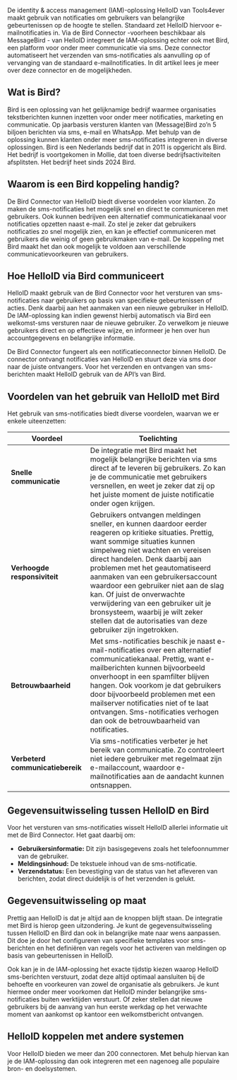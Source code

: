 De identity & access management (IAM)-oplossing HelloID van Tools4ever maakt gebruik van notificaties om gebruikers van belangrijke gebeurtenissen op de hoogte te stellen. Standaard zet HelloID hiervoor e-mailnotificaties in. Via de Bird Connector -voorheen beschikbaar als MessageBird - van HelloID integreert de IAM-oplossing echter ook met Bird, een platform voor onder meer communicatie via sms. Deze connector automatiseert het verzenden van sms-notificaties als aanvulling op of vervanging van de standaard e-mailnotificaties. In dit artikel lees je meer over deze connector en de mogelijkheden. 

## Wat is Bird?

Bird is een oplossing van het gelijknamige bedrijf waarmee organisaties tekstberichten kunnen inzetten voor onder meer notificaties, marketing en communicatie. Op jaarbasis versturen klanten van (Message)Bird zo’n 5 biljoen berichten via sms, e-mail en WhatsApp. Met behulp van de oplossing kunnen klanten onder meer sms-notificaties integreren in diverse oplossingen. Bird is een Nederlands bedrijf dat in 2011 is opgericht als Bird. Het bedrijf is voortgekomen in Mollie, dat toen diverse bedrijfsactiviteiten afsplitsten. Het bedrijf heet sinds 2024 Bird.

## Waarom is een Bird koppeling handig?

De Bird Connector van HelloID biedt diverse voordelen voor klanten. Zo maken de sms-notificaties het mogelijk snel en direct te communiceren met gebruikers. Ook kunnen bedrijven een alternatief communicatiekanaal voor notificaties opzetten naast e-mail. Zo stel je zeker dat gebruikers notificaties zo snel mogelijk zien, en kan je effectief communiceren met gebruikers die weinig of geen gebruikmaken van e-mail. De koppeling met Bird maakt het dan ook mogelijk te voldoen aan verschillende communicatievoorkeuren van gebruikers.

## Hoe HelloID via Bird communiceert

HelloID maakt gebruik van de Bird Connector voor het versturen van sms-notificaties naar gebruikers op basis van specifieke gebeurtenissen of acties. Denk daarbij aan het aanmaken van een nieuwe gebruiker in HelloID. De IAM-oplossing kan indien gewenst hierbij automatisch via Bird een welkomst-sms versturen naar de nieuwe gebruiker. Zo verwelkom je nieuwe gebruikers direct en op effectieve wijze, en informeer je hen over hun accountgegevens en belangrijke informatie. 

De Bird Connector fungeert als een notificatieconnector binnen HelloID. De connector ontvangt notificaties van HelloID en stuurt deze via sms door naar de juiste ontvangers. Voor het verzenden en ontvangen van sms-berichten maakt HelloID gebruik van de API’s van Bird. 

## Voordelen van het gebruik van HelloID met Bird

Het gebruik van sms-notificaties biedt diverse voordelen, waarvan we er enkele uiteenzetten:

| Voordeel	| Toelichting |
| -------------- | -----------| 
| **Snelle communicatie** |	De integratie met Bird maakt het mogelijk belangrijke berichten via sms direct af te leveren bij gebruikers. Zo kan je de communicatie met gebruikers versnellen, en weet je zeker dat zij op het juiste moment de juiste notificatie onder ogen krijgen.|
| **Verhoogde responsiviteit** |	Gebruikers ontvangen meldingen sneller, en kunnen daardoor eerder reageren op kritieke situaties. Prettig, want sommige situaties kunnen simpelweg niet wachten en vereisen direct handelen. Denk daarbij aan problemen met het geautomatiseerd aanmaken van een gebruikersaccount waardoor een gebruiker niet aan de slag kan. Of juist de onverwachte verwijdering van een gebruiker uit je bronsysteem, waarbij je wilt zeker stellen dat de autorisaties van deze gebruiker zijn ingetrokken.|
| **Betrouwbaarheid** |	Met sms-notificaties beschik je naast e-mail-notificaties over een alternatief communicatiekanaal. Prettig, want e-mailberichten kunnen bijvoorbeeld onverhoopt in een spamfilter blijven hangen. Ook voorkom je dat gebruikers door bijvoorbeeld problemen met een mailserver notificaties niet of te laat ontvangen. Sms-notificaties verhogen dan ook de betrouwbaarheid van notificaties.|
| **Verbeterd communicatiebereik** |	Via sms-notificaties verbeter je het bereik van communicatie. Zo controleert niet iedere gebruiker met regelmaat zijn e-mailaccount, waardoor e-mailnotificaties aan de aandacht kunnen ontsnappen. |


## Gegevensuitwisseling tussen HelloID en Bird

Voor het versturen van sms-notificaties wisselt HelloID allerlei informatie uit met de Bird Connector. Het gaat daarbij om: 

*	**Gebruikersinformatie:** Dit zijn basisgegevens zoals het telefoonnummer van de gebruiker.
*	**Meldingsinhoud:** De tekstuele inhoud van de sms-notificatie.
*	**Verzendstatus:** Een bevestiging van de status van het afleveren van berichten, zodat direct duidelijk is of het verzenden is gelukt. 

## Gegevensuitwisseling op maat  

Prettig aan HelloID is dat je altijd aan de knoppen blijft staan. De integratie met Bird is hierop geen uitzondering. Je kunt de gegevensuitwisseling tussen HelloID en Bird dan ook in belangrijke mate naar wens aanpassen. Dit doe je door het configureren van specifieke templates voor sms-berichten en het definiëren van regels voor het activeren van meldingen op basis van gebeurtenissen in HelloID. 

Ook kan je in de IAM-oplossing het exacte tijdstip kiezen waarop HelloID sms-berichten verstuurt, zodat deze altijd optimaal aansluiten bij de behoefte en voorkeuren van zowel de organisatie als gebruikers. Je kunt hiermee onder meer voorkomen dat HelloID minder belangrijke sms-notificaties buiten werktijden verstuurt. Of zeker stellen dat nieuwe gebruikers bij de aanvang van hun eerste werkdag op het verwachte moment van aankomst op kantoor een welkomstbericht ontvangen. 

## HelloID koppelen met andere systemen

Voor HelloID bieden we meer dan 200 connectoren. Met behulp hiervan kan je de IAM-oplossing dan ook integreren met een nagenoeg alle populaire bron- en doelsystemen. 
